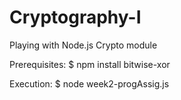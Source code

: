 # Cryptography-I
Playing with Node.js Crypto module

Prerequisites:
$ npm install bitwise-xor

Execution:
$ node week2-progAssig.js 
